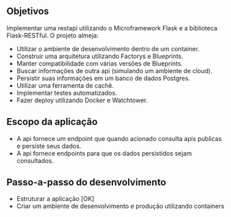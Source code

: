 ## Objetivos

Implementar uma restapi utilizando o Microframework Flask e a biblioteca Flask-RESTful.
O projeto almeja: 

- Utilizar o ambiente de desenvolvimento dentro de um container.
- Construir uma arquitetura utilizando Factorys e Blueprints.
- Manter compatibilidade com várias versões de Blueprints.
- Buscar informações de outra api (simulando um ambiente de cloud).
- Persistir suas informações em um banco de dados Postgres.
- Utilizar uma ferramenta de cachê.
- Implementar testes automatizados.
- Fazer deploy utilizando Docker e Watchtower.

## Escopo da aplicação

- A api fornece um endpoint que quando acionado consulta apis publicas e persiste seus dados.
- A api fornece endpoints para que os dados persistidos sejam consultados.

## Passo-a-passo do desenvolvimento

- Estruturar a aplicação [OK]
- Criar um ambiente de desenvolvimento e produção utilizando containers